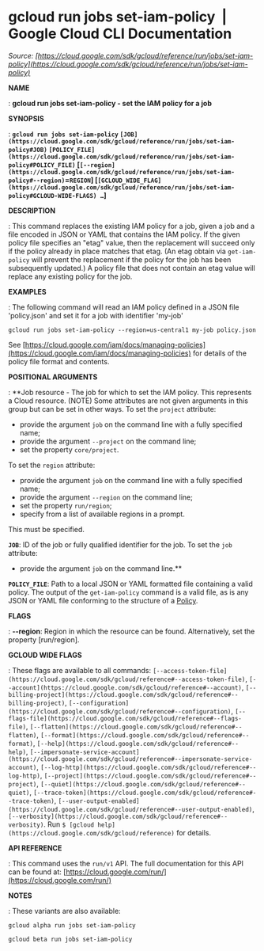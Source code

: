 # gcloud run jobs set-iam-policy  |  Google Cloud CLI Documentation

*Source: [https://cloud.google.com/sdk/gcloud/reference/run/jobs/set-iam-policy](https://cloud.google.com/sdk/gcloud/reference/run/jobs/set-iam-policy)*

**NAME**

: **gcloud run jobs set-iam-policy - set the IAM policy for a job**

**SYNOPSIS**

: **`gcloud run jobs set-iam-policy` `[JOB](https://cloud.google.com/sdk/gcloud/reference/run/jobs/set-iam-policy#JOB)` `[POLICY_FILE](https://cloud.google.com/sdk/gcloud/reference/run/jobs/set-iam-policy#POLICY_FILE)` [`[--region](https://cloud.google.com/sdk/gcloud/reference/run/jobs/set-iam-policy#--region)`=`REGION`] [`[GCLOUD_WIDE_FLAG](https://cloud.google.com/sdk/gcloud/reference/run/jobs/set-iam-policy#GCLOUD-WIDE-FLAGS) …`]**

**DESCRIPTION**

: This command replaces the existing IAM policy for a job, given a job and a file
encoded in JSON or YAML that contains the IAM policy. If the given policy file
specifies an "etag" value, then the replacement will succeed only if the policy
already in place matches that etag. (An etag obtain via
`get-iam-policy` will prevent the replacement if the policy for the
job has been subsequently updated.) A policy file that does not contain an etag
value will replace any existing policy for the job.

**EXAMPLES**

: The following command will read an IAM policy defined in a JSON file
'policy.json' and set it for a job with identifier 'my-job'

```
gcloud run jobs set-iam-policy --region=us-central1 my-job policy.json
```

See [https://cloud.google.com/iam/docs/managing-policies](https://cloud.google.com/iam/docs/managing-policies)
for details of the policy file format and contents.

**POSITIONAL ARGUMENTS**

: **Job resource - The job for which to set the IAM policy. This represents a Cloud
resource. (NOTE) Some attributes are not given arguments in this group but can
be set in other ways.
To set the `project` attribute:

- provide the argument `job` on the command line with a fully specified
name;
- provide the argument `--project` on the command line;
- set the property `core/project`.

To set the `region` attribute:

- provide the argument `job` on the command line with a fully specified
name;
- provide the argument `--region` on the command line;
- set the property `run/region`;
- specify from a list of available regions in a prompt.

This must be specified.

**`JOB`**:
ID of the job or fully qualified identifier for the job.
To set the `job` attribute:

- provide the argument `job` on the command line.**

**`POLICY_FILE`**:
Path to a local JSON or YAML formatted file containing a valid policy.
The output of the `get-iam-policy` command is a valid file, as is any
JSON or YAML file conforming to the structure of a [Policy](https://cloud.google.com/iam/reference/rest/v1/Policy).

**FLAGS**

: **--region**:
Region in which the resource can be found. Alternatively, set the property
[run/region].

**GCLOUD WIDE FLAGS**

: These flags are available to all commands: `[--access-token-file](https://cloud.google.com/sdk/gcloud/reference#--access-token-file)`,
`[--account](https://cloud.google.com/sdk/gcloud/reference#--account)`, `[--billing-project](https://cloud.google.com/sdk/gcloud/reference#--billing-project)`,
`[--configuration](https://cloud.google.com/sdk/gcloud/reference#--configuration)`,
`[--flags-file](https://cloud.google.com/sdk/gcloud/reference#--flags-file)`,
`[--flatten](https://cloud.google.com/sdk/gcloud/reference#--flatten)`, `[--format](https://cloud.google.com/sdk/gcloud/reference#--format)`, `[--help](https://cloud.google.com/sdk/gcloud/reference#--help)`, `[--impersonate-service-account](https://cloud.google.com/sdk/gcloud/reference#--impersonate-service-account)`,
`[--log-http](https://cloud.google.com/sdk/gcloud/reference#--log-http)`,
`[--project](https://cloud.google.com/sdk/gcloud/reference#--project)`, `[--quiet](https://cloud.google.com/sdk/gcloud/reference#--quiet)`, `[--trace-token](https://cloud.google.com/sdk/gcloud/reference#--trace-token)`, `[--user-output-enabled](https://cloud.google.com/sdk/gcloud/reference#--user-output-enabled)`,
`[--verbosity](https://cloud.google.com/sdk/gcloud/reference#--verbosity)`.
Run `$ [gcloud help](https://cloud.google.com/sdk/gcloud/reference)` for details.

**API REFERENCE**

: This command uses the `run/v1` API. The full documentation for this
API can be found at: [https://cloud.google.com/run/](https://cloud.google.com/run/)

**NOTES**

: These variants are also available:

```
gcloud alpha run jobs set-iam-policy
```

```
gcloud beta run jobs set-iam-policy
```